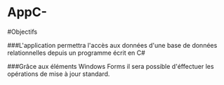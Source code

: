 # AppC-

#Objectifs

###L'application permettra l'accès aux données d'une base de données relationnelles depuis un programme écrit en C#

###Grâce aux éléments Windows Forms il sera possible d'éffectuer les opérations de mise à jour standard.
